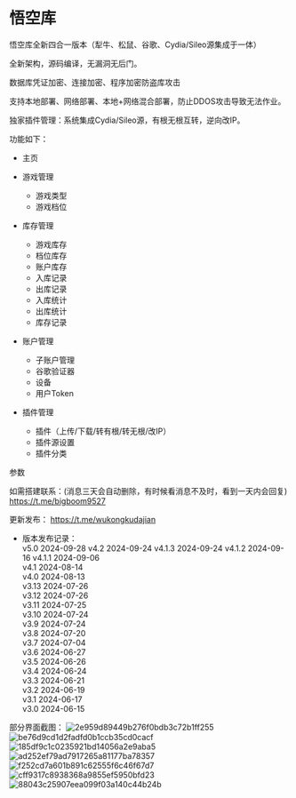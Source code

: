 # 悟空库
悟空库全新四合一版本（犁牛、松鼠、谷歌、Cydia/Sileo源集成于一体）

全新架构，源码编译，无漏洞无后门。 

数据库凭证加密、连接加密、程序加密防盗库攻击

支持本地部署、网络部署、本地+网络混合部署，防止DDOS攻击导致无法作业。

独家插件管理：系统集成Cydia/Sileo源，有根无根互转，逆向改IP。   

   
功能如下：

- 主页

- 游戏管理
  - 游戏类型
  - 游戏档位

- 库存管理
  - 游戏库存
  - 档位库存
  - 账户库存
  - 入库记录
  - 出库记录
  - 入库统计
  - 出库统计
  - 库存记录

- 账户管理
  - 子账户管理
  - 谷歌验证器
  - 设备
  - 用户Token
   
- 插件管理
  - 插件（上传/下载/转有根/转无根/改IP）
  - 插件源设置
  - 插件分类
    
参数

如需搭建联系：(消息三天会自动删除，有时候看消息不及时，看到一天内会回复)
https://t.me/bigboom9527

更新发布：
https://t.me/wukongkudajian

- 版本发布记录：   
v5.0 2024-09-28
v4.2 2024-09-24
v4.1.3 2024-09-24
v4.1.2 2024-09-16
v4.1.1 2024-09-06   
v4.1 2024-08-14   
v4.0 2024-08-13   
v3.13 2024-07-26   
v3.12 2024-07-26   
v3.11 2024-07-25   
v3.10 2024-07-24   
v3.9 2024-07-24   
v3.8 2024-07-20   
v3.7 2024-07-04   
v3.6 2024-06-27   
v3.5 2024-06-26   
v3.4 2024-06-24   
v3.3 2024-06-21   
v3.2 2024-06-19   
v3.1 2024-06-17   
v3.0 2024-06-15   



部分界面截图：
![2e959d89449b276f0bdb3c72b1ff255](https://github.com/user-attachments/assets/9a8e605d-a375-4004-a233-cd48a5d4abab)
![be76d9cd1d2fadfd0b1ccb35cd0cacf](https://github.com/user-attachments/assets/e3f60d28-7ed5-4f99-b0bf-8617adf795bd)
![185df9c1c0235921bd14056a2e9aba5](https://github.com/user-attachments/assets/3ed19b4c-0d9a-4256-afb7-7939919c871d)
![ad252ef79ad7917265a81177ba78357](https://github.com/user-attachments/assets/e831a27e-29ba-4008-b1d3-2f5d19169c4f)
![f252cd7a601b891c62555f6c46f67d7](https://github.com/user-attachments/assets/45f79fdf-11fb-4b95-9c7f-a679d80f3b6c)
![cff9317c8938368a9855ef5950bfd23](https://github.com/user-attachments/assets/bd128836-b258-4b6b-8457-071c676c8bea)
![88043c25907eea099f03a140c44b24b](https://github.com/user-attachments/assets/edf69809-7f3a-40f3-a583-3d8827c6189d)





